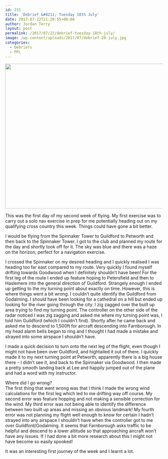 ```yaml
---
id: 231
title: 'Debrief &#8211; Tuesday 18th July'
date: 2017-07-22T21:20:55+00:00
author: Jordan Terry
layout: post
permalink: /2017/07/22/debrief-tuesday-18th-july/
image: /wp-content/uploads/2017/07/debrief-20-july.jpg
categories:
  - Debriefs
  - PPL
---
```

<img loading="lazy" src="{{ site.baseurl }}/wp-content/uploads/2017/07/debrief-20-july-1024x461.jpg" alt="" width="1024" height="461" class="alignnone size-large wp-image-232" srcset="{{ site.baseurl }}/wp-content/uploads/2017/07/debrief-20-july-1024x461.jpg 1024w, {{ site.baseurl }}/wp-content/uploads/2017/07/debrief-20-july-300x135.jpg 300w, {{ site.baseurl }}/wp-content/uploads/2017/07/debrief-20-july-768x346.jpg 768w, {{ site.baseurl }}/wp-content/uploads/2017/07/debrief-20-july.jpg 2000w" sizes="(max-width: 1024px) 100vw, 1024px" />

This was the first day of my second week of flying. My first exercise was to carry out a solo nav exercise in prep for me potentially heading out on my qualifying cross country this week. Things could have gone a bit better.

I would be flying from the Spinnaker Tower to Guildford to Petworth and then back to the Spinnaker Tower. I got to the club and planned my route for the day and shortly took off for it. The sky was blue and there was a haze on the horizon; perfect for a navigation exercise.

I crossed the Spinnaker on my desired heading and I quickly realised I was heading too far east compared to my route. Very quickly I found myself drifting towards Goodwood when I definitely shouldn’t have been! For the first leg of the route I ended up feature hoping to Petersfield and then to Haslemere into the general direction of Guildford. Strangely enough I ended up getting to the my turning point about exactly on time. However, this is where things went a bit wrong. I couldn’t quite identify the Guildford from Godalming. I should have been looking for a cathedral on a hill but ended up looking for the river going through the city. I zig zagged over the built up area trying to find my turning point. The controller on the other side of the radar noticed I was zig zagging and asked me where my turning point was, I told him Guildford (which I couldn’t find). Shortly after he came back and asked me to descend to 1,500ft for aircraft descending into Farnborough. In my head alarm bells began to ring and I thought I had made a mistake and strayed into some airspace I shouldn’t have. 

I made a quick decision to turn onto the next leg of the flight, even though I might not have been over Guildford, and hightailed it out of there. I quickly made it to my next turning point at Petworth, apparently there is a big house there &#8211; I didn’t see it, and back to the Spinnaker via Goodwood. I then made a pretty smooth landing back at Lee and happily jumped out of the plane and had a word with my instructor.

Where did I go wrong?  
The first thing that went wrong was that I think I made the wrong wind calculations for the first leg which led to me drifting way off course. My second error was feature hopping and not making a sensible correction for the wind. My third error was not being able to identify the difference between two built up areas and missing an obvious landmark! My fourth error was not planning my flight well enough to know for certain I hadn’t strayed into any airspace I shouldn’t have when the controller got to me over Guildford/Godalming. It seems that Farnborough asks traffic to be helpful and descend to a lower altitude so that approaching aircraft won’t have any issues. If I had done a bit more research about this I might not have become so easily spooked!

It was an interesting first journey of the week and I learnt a lot.
